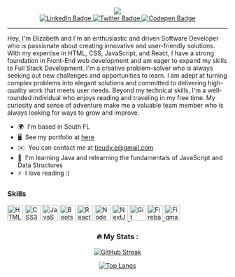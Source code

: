 #
<div id="header" align="center">
  <img src="https://media1.giphy.com/media/XwBzLXzYq7ljHBXkHk/giphy.gif?cid=ecf05e47mwq8eei5nwql5gckb5pwwhlte56fzpy5g2lfi7ds&rid=giphy.gif&ct=s"/>
<div id="badges">
  <a href="https://www.linkedin.com/in/elizabeth-jeudy/">
    <img src="https://img.shields.io/badge/LinkedIn-yellow?style=for-the-badge&logo=linkedin&logoColor=white" alt="LinkedIn Badge" target="_blank"/>
  </a>
  
  <a href="https://twitter.com/LizzyCodes">
    <img src="https://img.shields.io/badge/Twitter-brown?style=for-the-badge&logo=twitter&logoColor=white" alt="Twitter Badge" target="_blank"/>
  </a>
  
   <a href="https://codepen.io/elizabethJeudy">
    <img src="https://img.shields.io/badge/Codepen-yellow?style=for-the-badge&logo=codepen&logoColor=white" alt="Codepen Badge" target="_blank"/>
  </a>
  <br/>
  <img src="https://komarev.com/ghpvc/?username=elizabethJeudy&style=flat-square&color=green" alt=""/>
  
  </div>

</div>



-------------------

Hey, I'm Elizabeth and I'm an enthusiastic and driven Software Developer who is passionate about creating innovative and user-friendly solutions. With my expertise in HTML, CSS, JavaScript, and React, I have a strong foundation in Front-End web development and am eager to expand my skills to Full Stack Development. I'm a creative problem-solver who is always seeking out new challenges and opportunities to learn. I am adept at turning complex problems into elegant solutions and committed to delivering high-quality work that meets user needs. Beyond my technical skills, I'm a well-rounded individual who enjoys reading and traveling in my free time. My curiosity and sense of adventure make me a valuable team member who is always looking for ways to grow and improve.

*   🌍  I'm based in South FL
*   🖥️  See my portfolio at [here](https://elizabethjeudy.com/)
*   ✉️  You can contact me at [tjeudy.e@gmail.com](mailto:tjeudy.e@gmail.com)
*   🧠  I'm learning Java and relearning the fundamentals of JavaScript and Data Structures
*   ⚡  I love reading :)


### Skills 
<p align="left">
<a href="https://developer.mozilla.org/en-US/docs/Glossary/HTML5" target="_blank" rel="noreferrer"><img src="https://raw.githubusercontent.com/danielcranney/readme-generator/main/public/icons/skills/html5-colored.svg" width="36" height="36" alt="HTML5" /></a>
<a href="https://www.w3.org/TR/CSS/#css" target="_blank" rel="noreferrer"><img src="https://raw.githubusercontent.com/danielcranney/readme-generator/main/public/icons/skills/css3-colored.svg" width="36" height="36" alt="CSS3" /></a>
<a href="https://developer.mozilla.org/en-US/docs/Web/JavaScript" target="_blank" rel="noreferrer"><img src="https://raw.githubusercontent.com/danielcranney/readme-generator/main/public/icons/skills/javascript-colored.svg" width="36" height="36" alt="JavaScript" /></a>
<a href="https://getbootstrap.com/" target="_blank" rel="noreferrer"><img src="https://raw.githubusercontent.com/danielcranney/readme-generator/main/public/icons/skills/bootstrap-colored.svg" width="36" height="36" alt="Bootstrap" /></a> 
<a href="https://reactjs.org/" target="_blank" rel="noreferrer"><img src="https://raw.githubusercontent.com/danielcranney/readme-generator/main/public/icons/skills/react-colored.svg" width="36" height="36" alt="React" /></a>
<a href="https://nodejs.org/en/" target="_blank" rel="noreferrer"><img src="https://raw.githubusercontent.com/danielcranney/readme-generator/main/public/icons/skills/nodejs-colored.svg" width="36" height="36" alt="NodeJS" /></a>
  <a href="https://nextjs.org//" target="_blank" rel="noreferrer"><img src="https://raw.githubusercontent.com/danielcranney/readme-generator/main/public/icons/skills/nextjs-colored.svg" width="36" height="36" alt="NextJS" />
<a href="https://git-scm.com/" target="_blank" rel="noreferrer"><img src="https://raw.githubusercontent.com/danielcranney/readme-generator/main/public/icons/skills/git-colored.svg" width="36" height="36" alt="Git" /></a>
<a href="https://firebase.google.com/" target="_blank" rel="noreferrer"><img src="https://raw.githubusercontent.com/danielcranney/readme-generator/main/public/icons/skills/firebase-colored.svg" width="36" height="36" alt="Firebase" />
<a href="https://www.figma.com/" target="_blank" rel="noreferrer"><img src="https://raw.githubusercontent.com/danielcranney/readme-generator/main/public/icons/skills/figma-colored.svg" width="36" height="36" alt="Figma" /></a>
</p>

                    
    

  <div id="stats" align="center">
  
  ### :fire: My Stats :
  
  [![GitHub Streak](http://github-readme-streak-stats.herokuapp.com?user=elizabethJeudy&theme=modern-lilac)](https://git.io/streak-stats)
    
  [![Top Langs](https://github-readme-stats.vercel.app/api/top-langs/?username=elizabethJeudy&layout=compact&theme=vision-friendly-dark)](https://github.com/anuraghazra/github-readme-stats)

</div>
